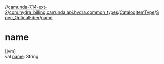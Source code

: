 //[camunda-7.14-ext-2](../../../../index.md)/[com.hydra_billing.camunda.api.hydra.common_types](../../index.md)/[CatalogItemType](../index.md)/[Spec_OpticalFiber](index.md)/[name](name.md)

# name

[jvm]\
val [name](name.md): String
